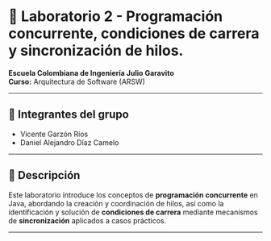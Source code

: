 # 🧵 Laboratorio 2 - Programación concurrente, condiciones de carrera y sincronización de hilos.
**Escuela Colombiana de Ingeniería Julio Garavito**  
**Curso:** Arquitectura de Software (ARSW)

---

## 👥 Integrantes del grupo
- Vicente Garzón Ríos
- Daniel Alejandro Díaz Camelo

---

## 📌 Descripción
Este laboratorio introduce los conceptos de **programación concurrente** en Java, abordando la creación y coordinación de hilos, así como la identificación y solución de **condiciones de carrera** mediante mecanismos de **sincronización** aplicados a casos prácticos.


---